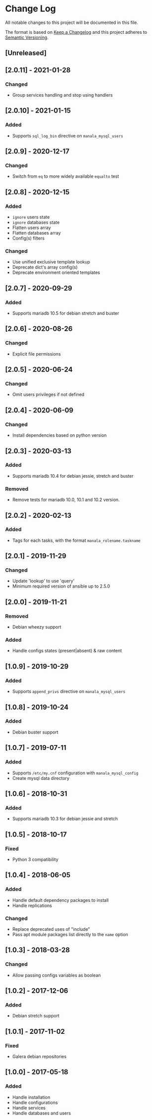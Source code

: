 # Change Log
All notable changes to this project will be documented in this file.

The format is based on [Keep a Changelog](http://keepachangelog.com/)
and this project adheres to [Semantic Versioning](http://semver.org/).

## [Unreleased]

## [2.0.11] - 2021-01-28
### Changed
- Group services handling and stop using handlers

## [2.0.10] - 2021-01-15
### Added
- Supports `sql_log_bin` directive on `manala_mysql_users`

## [2.0.9] - 2020-12-17
### Changed
- Switch from `eq` to more widely available `equalto` test

## [2.0.8] - 2020-12-15
### Added
- `ignore` users state
- `ignore` databases state
- Flatten users array
- Flatten databases array
- Config(s) filters

### Changed
- Use unified exclusive template lookup
- Deprecate dict's array config(s)
- Deprecate environment oriented templates

## [2.0.7] - 2020-09-29
### Added
- Supports mariadb 10.5 for debian stretch and buster

## [2.0.6] - 2020-08-26
### Changed
- Explicit file permissions

## [2.0.5] - 2020-06-24
### Changed
- Omit users privileges if not defined

## [2.0.4] - 2020-06-09
### Changed
- Install dependencies based on python version

## [2.0.3] - 2020-03-13
### Added
- Supports mariadb 10.4 for debian jessie, stretch and buster

### Removed
- Remove tests for mariadb 10.0, 10.1 and 10.2 version.

## [2.0.2] - 2020-02-13
### Added
- Tags for each tasks, with the format `manala_rolename.taskname`

## [2.0.1] - 2019-11-29
### Changed
- Update 'lookup' to use 'query'
- Minimum required version of ansible up to 2.5.0

## [2.0.0] - 2019-11-21
### Removed
- Debian wheezy support

### Added
- Handle configs states (present|absent) & raw content

## [1.0.9] - 2019-10-29
### Added
- Supports `append_privs` directive on `manala_mysql_users`

## [1.0.8] - 2019-10-24
### Added
- Debian buster support

## [1.0.7] - 2019-07-11
### Added
- Supports `/etc/my.cnf` configuration with `manala_mysql_config`
- Create mysql data directory

## [1.0.6] - 2018-10-31
### Added
- Supports mariadb 10.3 for debian jessie and stretch

## [1.0.5] - 2018-10-17
### Fixed
- Python 3 compatibility

## [1.0.4] - 2018-06-05
### Added
- Handle default dependency packages to install
- Handle replications

### Changed
- Replace deprecated uses of "include"
- Pass apt module packages list directly to the `name` option

## [1.0.3] - 2018-03-28
### Changed
- Allow passing configs variables as boolean

## [1.0.2] - 2017-12-06
### Added
- Debian stretch support

## [1.0.1] - 2017-11-02
### Fixed
- Galera debian repositories

## [1.0.0] - 2017-05-18
### Added
- Handle installation
- Handle configurations
- Handle services
- Handle databases and users
